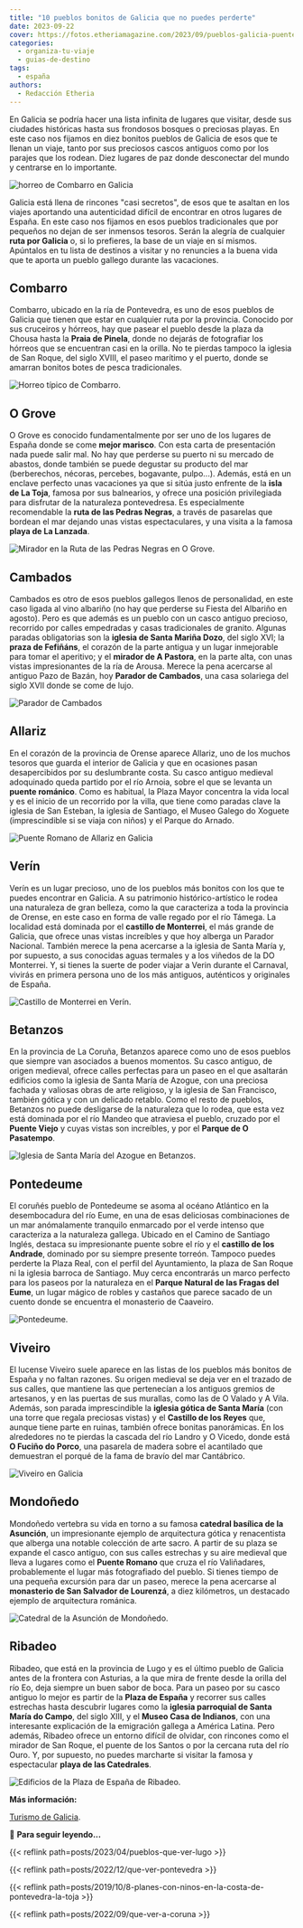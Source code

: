 ```yaml
---
title: "10 pueblos bonitos de Galicia que no puedes perderte"
date: 2023-09-22
cover: https://fotos.etheriamagazine.com/2023/09/pueblos-galicia-puente-romano-allariz.jpg
categories: 
  - organiza-tu-viaje
  - guias-de-destino
tags: 
  - españa
authors: 
  - Redacción Etheria
---
```


En Galicia se podría hacer una lista infinita de lugares que visitar, desde sus ciudades 
históricas hasta sus frondosos bosques o preciosas playas. En este caso nos fijamos en 
diez bonitos pueblos de Galicia de esos que te llenan un viaje, tanto por sus preciosos 
cascos antiguos como por los parajes que los rodean. Diez lugares de paz donde 
desconectar del mundo y centrarse en lo importante. 

![horreo de Combarro en Galicia](https://fotos.etheriamagazine.com/2023/09/pueblos-galicia-combarro.jpg "Combarro está situado en la ría de Pontevedra.")

Galicia está llena de rincones "casi secretos", de esos que te asaltan en los viajes 
aportando una autenticidad difícil de encontrar en otros lugares de España. En este caso 
nos fijamos en esos pueblos tradicionales que por pequeños no dejan de ser inmensos 
tesoros. Serán la alegría de cualquier **ruta por Galicia** o, si lo prefieres, la base 
de un viaje en sí mismos. Apúntalos en tu lista de destinos a visitar y no renuncies a 
la buena vida que te aporta un pueblo gallego durante las vacaciones. 

## Combarro

Combarro, ubicado en la ría de Pontevedra, es uno de esos pueblos de Galicia que tienen 
que estar en cualquier ruta por la provincia. Conocido por sus cruceiros y hórreos, hay 
que pasear el pueblo desde la plaza da Chousa hasta la **Praia de Pinela**, donde no 
dejarás de fotografiar los hórreos que se encuentran casi en la orilla. No te pierdas 
tampoco la iglesia de San Roque, del siglo XVIII, el paseo marítimo y el puerto, donde 
se amarran bonitos botes de pesca tradicionales. 

![Horreo típico de Combarro.](https://fotos.etheriamagazine.com/2023/09/pueblos-galicia-pontevedra-ria-combarro.jpg "Horreo típico de Combarro. © Susana García")

## O Grove

O Grove es conocido fundamentalmente por ser uno de los lugares de España donde se come 
**mejor marisco**. Con esta carta de presentación nada puede salir mal. No hay que 
perderse su puerto ni su mercado de abastos, donde también se puede degustar su producto 
del mar (berberechos, nécoras, percebes, bogavante, pulpo...). Además, está en un 
enclave perfecto unas vacaciones ya que si sitúa justo enfrente de la **isla de La 
Toja**, famosa por sus balnearios, y ofrece una posición privilegiada para disfrutar de 
la naturaleza pontevedresa. Es especialmente recomendable la **ruta de las Pedras 
Negras**, a través de pasarelas que bordean el mar dejando unas vistas espectaculares, y 
una visita a la famosa **playa de La Lanzada**. 

![Mirador en la Ruta de las Pedras Negras en O Grove.](https://fotos.etheriamagazine.com/2023/09/pueblos-galicia-ogrove-ruta-pedras-negras.jpg "Mirador en la Ruta de las Pedras Negras en O Grove. © Susana García")

## Cambados

Cambados es otro de esos pueblos gallegos llenos de personalidad, en este caso ligada al 
vino albariño (no hay que perderse su Fiesta del Albariño en agosto). Pero es que además 
es un pueblo con un casco antiguo precioso, recorrido por calles empedradas y casas 
tradicionales de granito. Algunas paradas obligatorias son la **iglesia de Santa Mariña 
Dozo**, del siglo XVI; la **praza de Fefiñáns**, el corazón de la parte antigua y un 
lugar inmejorable para tomar el aperitivo; y el **mirador de A Pastora**, en la parte 
alta, con unas vistas impresionantes de la ría de Arousa. Merece la pena acercarse al 
antiguo Pazo de Bazán, hoy **Parador de Cambados**, una casa solariega del siglo XVII 
donde se come de lujo. 

![Parador de Cambados](https://fotos.etheriamagazine.com/2023/02/Parador-cambados-hotel-romantico.jpg "Parador de Cambados. © Paradores.")

## Allariz

En el corazón de la provincia de Orense aparece Allariz, uno de los muchos tesoros que 
guarda el interior de Galicia y que en ocasiones pasan desapercibidos por su 
deslumbrante costa. Su casco antiguo medieval adoquinado queda partido por el río 
Arnoia, sobre el que se levanta un **puente románico**. Como es habitual, la Plaza Mayor 
concentra la vida local y es el inicio de un recorrido por la villa, que tiene como 
paradas clave la iglesia de San Esteban, la iglesia de Santiago, el Museo Galego do 
Xoguete (imprescindible si se viaja con niños) y el Parque do Arnado. 

![Puente Romano de Allariz en Galicia](https://fotos.etheriamagazine.com/2023/09/pueblos-galicia-puente-romano-allariz.jpg "Puente Romano de Allariz.")

## Verín

Verín es un lugar precioso, uno de los pueblos más bonitos con los que te puedes 
encontrar en Galicia. A su patrimonio histórico-artístico le rodea una naturaleza de 
gran belleza, como la que caracteriza a toda la provincia de Orense, en este caso en 
forma de valle regado por el río Támega. La localidad está dominada por el **castillo de 
Monterrei**, el más grande de Galicia, que ofrece unas vistas increíbles y que hoy 
alberga un Parador Nacional. También merece la pena acercarse a la iglesia de Santa 
María y, por supuesto, a sus conocidas aguas termales y a los viñedos de la DO 
Monterrei. Y, si tienes la suerte de poder viajar a Verin durante el Carnaval, vivirás 
en primera persona uno de los más antiguos, auténticos y originales de España. 

![Castillo de Monterrei en Verín.](https://fotos.etheriamagazine.com/2023/09/pueblos-galicia-castillo-monterrei-verin.jpg "Castillo de Monterrei en Verín.")

## Betanzos

En la provincia de La Coruña, Betanzos aparece como uno de esos pueblos que siempre van 
asociados a buenos momentos. Su casco antiguo, de origen medieval, ofrece calles 
perfectas para un paseo en el que asaltarán edificios como la iglesia de Santa María de 
Azogue, con una preciosa fachada y valiosas obras de arte religioso, y la iglesia de San 
Francisco, también gótica y con un delicado retablo. Como el resto de pueblos, Betanzos 
no puede desligarse de la naturaleza que lo rodea, que esta vez está dominada por el río 
Mandeo que atraviesa el pueblo, cruzado por el **Puente Viejo** y cuyas vistas son 
increíbles, y por el **Parque de O Pasatempo**. 

![Iglesia de Santa María del Azogue en Betanzos.](https://fotos.etheriamagazine.com/2023/09/pueblos-galicia-iglesia-santa-maria-azogue-betanzos.jpg "Iglesia de Santa María del Azogue en Betanzos.")

## Pontedeume

El coruñés pueblo de Pontedeume se asoma al océano Atlántico en la desembocadura del río 
Eume, en una de esas deliciosas combinaciones de un mar anómalamente tranquilo enmarcado 
por el verde intenso que caracteriza a la naturaleza gallega. Ubicado en el Camino de 
Santiago Inglés, destaca su impresionante puente sobre el río y el **castillo de los 
Andrade**, dominado por su siempre presente torreón. Tampoco puedes perderte la Plaza 
Real, con el perfil del Ayuntamiento, la plaza de San Roque ni la iglesia barroca de 
Santiago. Muy cerca encontrarás un marco perfecto para los paseos por la naturaleza en 
el **Parque Natural de las Fragas del Eume**, un lugar mágico de robles y castaños que 
parece sacado de un cuento donde se encuentra el monasterio de Caaveiro. 

![Pontedeume.](https://fotos.etheriamagazine.com/2023/09/pueblos-galicia-coruna-pontedeume.jpg "Pontedeume.")

## Viveiro

El lucense Viveiro suele aparece en las listas de los pueblos más bonitos de España y no 
faltan razones. Su origen medieval se deja ver en el trazado de sus calles, que mantiene 
las que pertenecían a los antiguos gremios de artesanos, y en las puertas de sus 
murallas, como las de O Valado y A Vila. Además, son parada imprescindible la **iglesia 
gótica de Santa María** (con una torre que regala preciosas vistas) y el **Castillo de 
los Reyes** que, aunque tiene parte en ruinas, también ofrece bonitas panorámicas. En 
los alrededores no te pierdas la cascada del río Landro y O Vicedo, donde está **O 
Fuciño do Porco**, una pasarela de madera sobre el acantilado que demuestran el porqué 
de la fama de bravío del mar Cantábrico. 

![Viveiro en Galicia](https://fotos.etheriamagazine.com/2023/09/pueblos-viveiro-galicia.jpg "Viveiro.")

## Mondoñedo

Mondoñedo vertebra su vida en torno a su famosa **catedral basílica de la Asunción**, un 
impresionante ejemplo de arquitectura gótica y renacentista que alberga una notable 
colección de arte sacro. A partir de su plaza se expande el casco antiguo, con sus 
calles estrechas y su aire medieval que lleva a lugares como el **Puente Romano** que 
cruza el río Valiñadares, probablemente el lugar más fotografiado del pueblo. Si tienes 
tiempo de una pequeña excursión para dar un paseo, merece la pena acercarse al 
**monasterio de San Salvador de Lourenzá**, a diez kilómetros, un destacado ejemplo de 
arquitectura románica. 

![Catedral de la Asunción de Mondoñedo.](https://fotos.etheriamagazine.com/2023/09/pueblos-galicia-Catedral-Mondonedo.jpg "Catedral de la Asunción de Mondoñedo.")

## Ribadeo

Ribadeo, que está en la provincia de Lugo y es el último pueblo de Galicia antes de la 
frontera con Asturias, a la que mira de frente desde la orilla del río Eo, deja siempre 
un buen sabor de boca. Para un paseo por su casco antiguo lo mejor es partir de la 
**Plaza de España** y recorrer sus calles estrechas hasta descubrir lugares como la 
**iglesia parroquial de Santa María do Campo**, del siglo XIII, y el **Museo Casa de 
Indianos**, con una interesante explicación de la emigración gallega a América Latina. 
Pero además, Ribadeo ofrece un entorno difícil de olvidar, con rincones como el mirador 
de San Roque, el puente de los Santos o por la cercana ruta del río Ouro. Y, por 
supuesto, no puedes marcharte si visitar la famosa y espectacular **playa de las 
Catedrales**. 

![Edificios de la Plaza de España de Ribadeo.](https://fotos.etheriamagazine.com/2023/09/pueblos-ribadeo-galicia.jpg "Edificios de la Plaza de España de Ribadeo.")

**Más información:** 

[Turismo de Galicia](https://www.turismo.gal/inicio). 

📌 **Para seguir leyendo...** 

{{< reflink path=posts/2023/04/pueblos-que-ver-lugo >}} 

{{< reflink path=posts/2022/12/que-ver-pontevedra >}} 

{{< reflink path=posts/2019/10/8-planes-con-ninos-en-la-costa-de-pontevedra-la-toja >}} 

{{< reflink path=posts/2022/09/que-ver-a-coruna >}}
